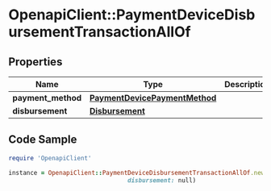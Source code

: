 # OpenapiClient::PaymentDeviceDisbursementTransactionAllOf

## Properties

Name | Type | Description | Notes
------------ | ------------- | ------------- | -------------
**payment_method** | [**PaymentDevicePaymentMethod**](PaymentDevicePaymentMethod.md) |  | 
**disbursement** | [**Disbursement**](Disbursement.md) |  | 

## Code Sample

```ruby
require 'OpenapiClient'

instance = OpenapiClient::PaymentDeviceDisbursementTransactionAllOf.new(payment_method: null,
                                 disbursement: null)
```


